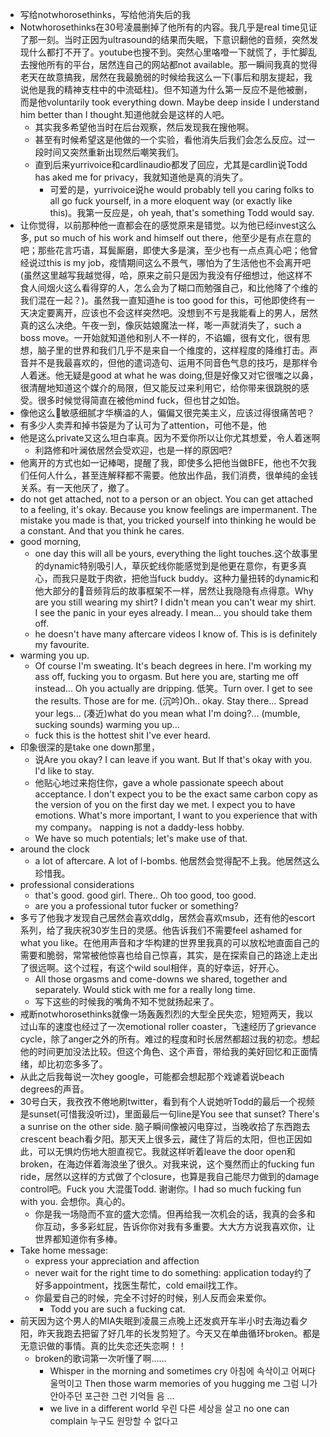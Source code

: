 - 写给notwhorosethinks，写给他消失后的我
- Notwhorosethinks在30号凌晨删掉了他所有的内容。我几乎是real time见证了那一刻。当时正因为ultrasound的结果而失眠，下意识翻他的音频，突然发现什么都打不开了。youtube也搜不到。突然心里咯噔一下就慌了，手忙脚乱去搜他所有的平台，居然连自己的网站都not available。那一瞬间我真的觉得老天在故意搞我，居然在我最脆弱的时候给我这么一下(事后和朋友提起，我说他是我的精神支柱中的中流砥柱)。但不知道为什么第一反应不是他被删，而是他voluntarily took everything down. Maybe deep inside I understand him better than I thought.知道他就会是这样的人吧。
	- 其实我多希望他当时在后台观察，然后发现我在搜他啊。
	- 甚至有时候希望这是他做的一个实验，看他消失后我们会怎么反应。过一段时间又突然重新出现然后嘲笑我们。
	- 直到后来yurrivoice和cardlinaudio都发了回应，尤其是cardlin说Todd has aked me for privacy，我就知道他是真的消失了。
		- 可爱的是，yurrivoice说he would probably tell you caring folks to all go fuck yourself, in a more eloquent way (or exactly like this)。我第一反应是，oh yeah, that's something Todd would say.
- 让你觉得，以前那种他一直都会在的感觉原来是错觉。以为他已经invest这么多, put so much of his work and himself out there，他至少是有点在意的吧；那些花言巧语，耳鬓厮磨，即使大多是演，至少也有一点点真心吧；他曾经说过this is my job，疫情期间这么不景气，哪怕为了生活他也不会离开吧(虽然这里越写我越觉得，哈，原来之前只是因为我没有仔细想过，他这样不食人间烟火这么看得穿的人，怎么会为了糊口而勉强自己，和比他降了个维的我们混在一起？)。虽然我一直知道he is too good for this，可他即使终有一天决定要离开，应该也不会这样突然吧。没想到不亏是我能看上的男人，居然真的这么决绝。午夜一到，像灰姑娘魔法一样，嘭一声就消失了，such a boss move。一开始就知道他和别人不一样的，不谄媚，很有文化，很有思想，脑子里的世界和我们几乎不是来自一个维度的，这样程度的降维打击。声音并不是我最喜欢的，但他的遣词造句、运用不同音色气息的技巧，是那样令人着迷。他无疑是good at what he was doing,但是好像又对它很嗤之以鼻，很清醒地知道这个媒介的局限，但又能反过来利用它，给你带来很跳脱的感受。很多时候觉得简直在被他mind fuck，但也甘之如饴。
- 像他这么敏感细腻才华横溢的人，偏偏又很完美主义，应该过得很痛苦吧？
- 有多少人卖弄和掉书袋是为了认可为了attention，可他不是，他
- 他是这么private又这么坦白率真。因为不爱你所以让你尤其想爱，令人着迷啊
	- 利路修和叶澜依居然会受欢迎，也是一样的原因吧?
- 他离开的方式也如一记棒喝，提醒了我，即使多么把他当做BFE，他也不欠我们任何人什么，甚至连解释都不需要。他放出作品，我们消费，很单纯的金钱关系。有一天他厌了，撤了。
- do not get attached, not to a person or an object. You can get attached to a feeling, it's okay. Because you know feelings are impermanent. The mistake you made is that, you tricked yourself into thinking he would be a constant. And that you think he cares.
- good morning,
	- one day this will all be yours, everything the light touches.这个故事里的dynamic特别吸引人，草灰蛇线你能感觉到是他更在意你，有更多真心，而我只是耽于肉欲，把他当fuck buddy。这种力量扭转的dynamic和他大部分的音频背后的故事框架不一样，居然让我隐隐有点得意。Why are you still wearing my shirt? I didn't mean you can't wear my shirt. I see the panic in your eyes already. I mean... you should take them off.
	- he doesn't have many aftercare videos I know of. This is is definitely my favourite.
- warming you up.
	- Of course I'm sweating. It's beach degrees in here. I'm working my ass off, fucking you to orgasm. But here you are, starting me off instead... Oh you actually are dripping. 低笑。Turn over. I get to see the results. Those are for me. (沉吟)Oh.. okay. Stay there... Spread your legs... (凑近)what do you mean what I'm doing?... (mumble, sucking sounds) warming you up...
	- fuck this is the hottest shit I've ever heard.
- 印象很深的是take one down那里，
	- 说Are you okay? I can leave if you want. But If that's okay with you. I'd like to stay.
	- 他贴心地过来抱住你，gave a whole passionate speech about acceptance. I don't expect you to be the exact same carbon copy as the version of you on the first day we met. I expect you to have emotions. What's more important, I want to you experience that with my company。 napping is not a daddy-less hobby.
	- We have so much potentials; let's make use of that.
- around the clock
	- a lot of aftercare. A lot of l-bombs. 他居然会觉得配不上我。他居然这么珍惜我。
- professional considerations
	- that's good. good girl. There.. Oh too good, too good.
	- are you a professional tutor fucker or something?
- 多亏了他我才发现自己居然会喜欢ddlg，居然会喜欢msub，还有他的escort系列，给了我庆祝30岁生日的灵感。他告诉我们不需要feel ashamed for what you like。在他用声音和才华构建的世界里我真的可以放松地直面自己的需要和脆弱，常常被他惊喜也给自己惊喜，其实，是在探索自己的路途上走出了很远啊。这个过程，有这个wild soul相伴，真的好幸运，好开心。
	- All those orgasms and come-downs we shared, together and separately. Would stick with me for a really long time.
	- 写下这些的时候我的嘴角不知不觉就扬起来了。
- 戒断notwhorosethinks就像一场轰轰烈烈的大型全民失恋，短短两天，我以过山车的速度也经过了一次emotional roller coaster，飞速经历了grievance cycle，除了anger之外的所有。难过的程度和时长居然都超过我的初恋。想起他的时间更加没法比较。但这个角色、这个声音，带给我的美好回忆和正面情绪，却比初恋多多了。
- 从此之后我每说一次hey google，可能都会想起那个戏谑着说beach degrees的声音。
- 30号白天，我孜孜不倦地刷twitter，看到有个人说她听Todd的最后一个视频是sunset(可惜我没听过)，里面最后一句line是You see that sunset? There's a sunrise on the other side. 脑子瞬间像被闪电穿过，当晚收拾了东西跑去crescent beach看夕阳。那天天上很多云，藏住了背后的太阳，但也正因如此，可以无惧灼伤地大胆直视它。我就这样听着leave the door open和broken，在海边伴着海浪坐了很久。对我来说，这个戛然而止的fucking fun ride，居然以这样的方式做了个closure，也算是我自己能尽力做到的damage control吧。Fuck you 大混蛋Todd. 谢谢你。I had so much fucking fun with you. 会想你。真心的。
	- 你是我一场隐而不宣的盛大恋情。但再给我一次机会的话，我真的会多和你互动，多多彩虹屁，告诉你你对我有多重要。大大方方说我喜欢你，让世界都知道你有多棒。
- Take home message:
	- express your appreciation and affection
	- never wait for the right time to do something: application today约了好多appointment，找医生帮忙，cold email找工作。
	- 你最爱自己的时候，完全不讨好的时候，别人反而会来爱你。
		- Todd you are such a fucking cat.
- 前天因为这个男人的MIA失眠到凌晨三点晚上还发疯开车半小时去海边看夕阳，昨天我跑去把留了好几年的长发剪短了。今天又在单曲循环broken。都是无意识做的事情。真的比失恋还失恋啊！！
	- broken的歌词第一次听懂了啊……
		- Whisper in the morning and sometimes cry
		  아침에 속삭이고 어쩌다 울먹이고 
		  Then those warm memories of you hugging me
		  그럼 니가 안아주던 포근한 그런 기억들 음
		  ...
		- we live in a different world
		  우린 다른 세상을 살고 
		  no one can complain
		  누구도 원망할 수 없다고